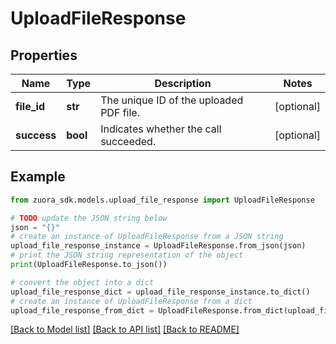 # UploadFileResponse


## Properties

Name | Type | Description | Notes
------------ | ------------- | ------------- | -------------
**file_id** | **str** | The unique ID of the uploaded PDF file.  | [optional] 
**success** | **bool** | Indicates whether the call succeeded.  | [optional] 

## Example

```python
from zuora_sdk.models.upload_file_response import UploadFileResponse

# TODO update the JSON string below
json = "{}"
# create an instance of UploadFileResponse from a JSON string
upload_file_response_instance = UploadFileResponse.from_json(json)
# print the JSON string representation of the object
print(UploadFileResponse.to_json())

# convert the object into a dict
upload_file_response_dict = upload_file_response_instance.to_dict()
# create an instance of UploadFileResponse from a dict
upload_file_response_from_dict = UploadFileResponse.from_dict(upload_file_response_dict)
```
[[Back to Model list]](../README.md#documentation-for-models) [[Back to API list]](../README.md#documentation-for-api-endpoints) [[Back to README]](../README.md)


